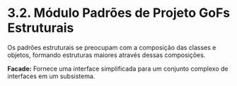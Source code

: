 # 3.2. Módulo Padrões de Projeto GoFs Estruturais

Os padrões estruturais se preocupam com a composição das classes e objetos, formando estruturas maiores através dessas composições.

**Facade:** Fornece uma interface simplificada para um conjunto complexo de interfaces em um subsistema.
